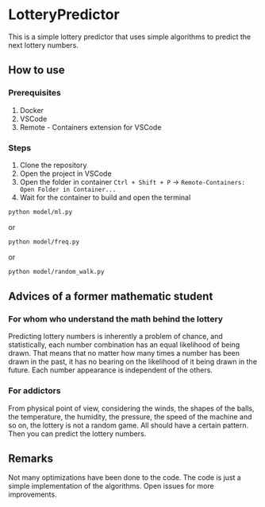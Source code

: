 # LotteryPredictor

This is a simple lottery predictor that uses simple algorithms to predict the next lottery numbers. 

## How to use

### Prerequisites
1. Docker
2. VSCode
3. Remote - Containers extension for VSCode

### Steps
1. Clone the repository
2. Open the project in VSCode
3. Open the folder in container `Ctrl + Shift + P` -> `Remote-Containers: Open Folder in Container...`
4. Wait for the container to build and open the terminal
```bash
python model/ml.py
```
or 
```bash
python model/freq.py
```
or 
```bash
python model/random_walk.py
```

## Advices of a former mathematic student

### For whom who understand the math behind the lottery
Predicting lottery numbers is inherently a problem of chance, and statistically, each number combination has an equal likelihood of being drawn. That means that no matter how many times a number has been drawn in the past, it has no bearing on the likelihood of it being drawn in the future. Each number appearance is independent of the others.

### For addictors
From physical point of view, considering the winds, the shapes of the balls, the temperature, the humidity, the pressure, the speed of the machine and so on, the lottery is not a random game. All should have a certain pattern. Then you can predict the lottery numbers.

## Remarks

Not many optimizations have been done to the code. The code is just a simple implementation of the algorithms. Open issues for more improvements.